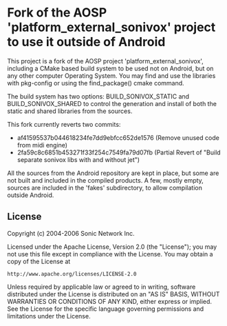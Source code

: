 # Fork of the AOSP 'platform_external_sonivox' project to use it outside of Android 

This project is a fork of the AOSP project 'platform_external_sonivox', including a CMake based build system to be used not on Android, but on any other computer Operating System. You may find and use the libraries with pkg-config or using the find_package() cmake command.

The build system has two options: BUILD_SONIVOX_STATIC and BUILD_SONIVOX_SHARED to control the generation and install of both the static and shared libraries from the sources.

This fork currently reverts two commits:
* af41595537b044618234fe7dd9ebfcc652de1576 (Remove unused code from midi engine)
* 2fa59c8c6851b453271f33f254c7549fa79d07fb (Partial Revert of "Build separate sonivox libs with and without jet")

All the sources from the Android repository are kept in place, but some are not built and included in the compiled products. A few, mostly empty, sources are included in the 'fakes' subdirectory, to allow compilation outside Android.

## License

Copyright (c) 2004-2006 Sonic Network Inc.

Licensed under the Apache License, Version 2.0 (the "License");
you may not use this file except in compliance with the License.
You may obtain a copy of the License at

    http://www.apache.org/licenses/LICENSE-2.0

Unless required by applicable law or agreed to in writing, software
distributed under the License is distributed on an "AS IS" BASIS,
WITHOUT WARRANTIES OR CONDITIONS OF ANY KIND, either express or implied.
See the License for the specific language governing permissions and
limitations under the License.
